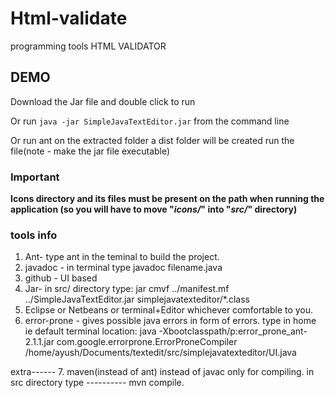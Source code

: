 # Html-validate
programming tools HTML VALIDATOR 



## DEMO

Download the Jar file and double click to run

Or run `java -jar SimpleJavaTextEditor.jar` from the command line

Or run ant on the extracted folder a dist folder will be created run the file(note - make the jar file executable) 


### Important

**Icons directory and its files must be present on the path when running the application (so you will have to move "*icons/*" into "*src/*" directory)**
### tools info
1. Ant- type ant in the teminal to build the project.
2. javadoc - in terminal type javadoc filename.java
3. github - UI based
4. Jar-  in src/ directory type:  jar cmvf ../manifest.mf ../SimpleJavaTextEditor.jar simplejavatexteditor/*.class
5.  Eclipse or Netbeans or terminal+Editor whichever comfortable to you.
6. error-prone - gives possible java errors in form of errors.
type in home ie default terminal location:
java -Xbootclasspath/p:error_prone_ant-2.1.1.jar com.google.errorprone.ErrorProneCompiler /home/ayush/Documents/textedit/src/simplejavatexteditor/UI.java


extra------
7. maven(instead of ant) instead of javac only for compiling.
in src directory type ---------- mvn compile.


